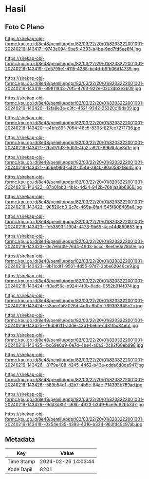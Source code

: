 # Hasil

## Foto C Plano

https://sirekap-obj-formc.kpu.go.id/8e48/pemilu/pdpr/82/03/22/20/01/8203222001001-20240216-143417--9743e094-9be5-4393-b4be-9ed7fd5ee8f4.jpg

https://sirekap-obj-formc.kpu.go.id/8e48/pemilu/pdpr/82/03/22/20/01/8203222001001-20240216-143419--2e5795e1-4115-4288-bc4d-b9fb06d14739.jpg

https://sirekap-obj-formc.kpu.go.id/8e48/pemilu/pdpr/82/03/22/20/01/8203222001001-20240216-143419--89811843-70f5-4763-922e-02c3db3e3b09.jpg

https://sirekap-obj-formc.kpu.go.id/8e48/pemilu/pdpr/82/03/22/20/01/8203222001001-20240216-143420--12fa6e3e-c3fc-4521-9342-25320c19da09.jpg

https://sirekap-obj-formc.kpu.go.id/8e48/pemilu/pdpr/82/03/22/20/01/8203222001001-20240216-143420--e4bfc89f-7094-48c5-8305-827ec7271736.jpg

https://sirekap-obj-formc.kpu.go.id/8e48/pemilu/pdpr/82/03/22/20/01/8203222001001-20240216-143421--2bb97fd3-5d03-4fa2-a920-89b6bfae8d1e.jpg

https://sirekap-obj-formc.kpu.go.id/8e48/pemilu/pdpr/82/03/22/20/01/8203222001001-20240216-143421--656e1993-542f-4546-a84b-90a0582f8d45.jpg

https://sirekap-obj-formc.kpu.go.id/8e48/pemilu/pdpr/82/03/22/20/01/8203222001001-20240216-143422--87b01bb3-4b1c-4d24-942b-76b1aa8b6866.jpg

https://sirekap-obj-formc.kpu.go.id/8e48/pemilu/pdpr/82/03/22/20/01/8203222001001-20240216-143422--98520cb3-2c7c-469a-8fa4-545f808485a6.jpg

https://sirekap-obj-formc.kpu.go.id/8e48/pemilu/pdpr/82/03/22/20/01/8203222001001-20240216-143423--fc53893f-1904-4473-9b65-4cc44d850653.jpg

https://sirekap-obj-formc.kpu.go.id/8e48/pemilu/pdpr/82/03/22/20/01/8203222001001-20240216-143423--0e7e6d49-76d4-46d3-bccc-8ee0e0a28b0e.jpg

https://sirekap-obj-formc.kpu.go.id/8e48/pemilu/pdpr/82/03/22/20/01/8203222001001-20240216-143423--8b11cdf1-9561-4d55-97d7-3bbe62046ce9.jpg

https://sirekap-obj-formc.kpu.go.id/8e48/pemilu/pdpr/82/03/22/20/01/8203222001001-20240216-143424--ff0ad56c-b924-4f0b-9ada-0552b914f074.jpg

https://sirekap-obj-formc.kpu.go.id/8e48/pemilu/pdpr/82/03/22/20/01/8203222001001-20240216-143424--53aee1b6-026d-4dfb-9b0b-769393945c2c.jpg

https://sirekap-obj-formc.kpu.go.id/8e48/pemilu/pdpr/82/03/22/20/01/8203222001001-20240216-143425--f6db92f1-a3de-43d1-be6a-c4811bc34eb1.jpg

https://sirekap-obj-formc.kpu.go.id/8e48/pemilu/pdpr/82/03/22/20/01/8203222001001-20240216-143425--bc69e0d9-0e7d-4be4-a0a3-0c92f68eb998.jpg

https://sirekap-obj-formc.kpu.go.id/8e48/pemilu/pdpr/82/03/22/20/01/8203222001001-20240216-143426--8179e408-4245-4462-b43e-cdda6d8de947.jpg

https://sirekap-obj-formc.kpu.go.id/8e48/pemilu/pdpr/82/03/22/20/01/8203222001001-20240216-143426--589b54d1-d2b7-4b5c-84ac-714393b789ad.jpg

https://sirekap-obj-formc.kpu.go.id/8e48/pemilu/pdpr/82/03/22/20/01/8203222001001-20240216-143426--9dd3d891-c68b-4623-b349-6ce9d62b53d7.jpg

https://sirekap-obj-formc.kpu.go.id/8e48/pemilu/pdpr/82/03/22/20/01/8203222001001-20240216-143418--0254e435-4393-4316-b334-963fd49c97ab.jpg


## Metadata

| Key        | Value               |
| ---------- | ------------------- |
| Time Stamp | 2024-02-26 14:03:44 |
| Kode Dapil | 8201                |



